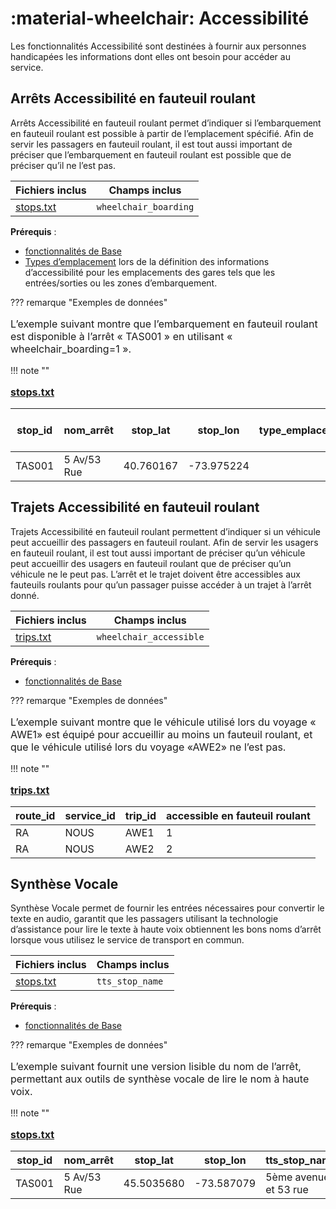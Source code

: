 # :material-wheelchair: Accessibilité 
 Les fonctionnalités Accessibilité sont destinées à fournir aux personnes handicapées les informations dont elles ont besoin pour accéder au service. 
 
## Arrêts Accessibilité en fauteuil roulant 
 
 Arrêts Accessibilité en fauteuil roulant permet d’indiquer si l’embarquement en fauteuil roulant est possible à partir de l’emplacement spécifié. Afin de servir les passagers en fauteuil roulant, il est tout aussi important de préciser que l’embarquement en fauteuil roulant est possible que de préciser qu’il ne l’est pas. 
 
 | Fichiers inclus | Champs inclus | 
 |------------------------|-------------------| 
 |[stops.txt](../../../documentation/schedule/reference/#stopstxt)| `wheelchair_boarding` | 
 
 **Prérequis** : 
 
 - [fonctionnalités de Base](../base) 
 - [Types d’emplacement](../base_add-ons/#location-types) lors de la définition des informations d’accessibilité pour les emplacements des gares tels que les entrées/sorties ou les zones d’embarquement. 
 
 ??? remarque "Exemples de données" 
 
<p style="font-size:16px"> 
 L’exemple suivant montre que l’embarquement en fauteuil roulant est disponible à l’arrêt « TAS001 » en utilisant « wheelchair_boarding=1 ». 
</p> 
 !!! note "" 
<p style="font-size:16px"> 
 <a href="../../../documentation/schedule/reference/#stopstxt"><b>stops.txt</b></a><br> 
</p> 
 
 | stop_id | nom_arrêt | stop_lat | stop_lon | type_emplacement | embarquement en fauteuil roulant | 
 |---------|------------|---------------|------------|---------------|--------------------------| 
 | TAS001 | 5 Av/53 Rue | 40.760167 |-73.975224 | | 1 | 
 
 
## Trajets Accessibilité en fauteuil roulant 
 
 Trajets Accessibilité en fauteuil roulant permettent d’indiquer si un véhicule peut accueillir des passagers en fauteuil roulant. Afin de servir les usagers en fauteuil roulant, il est tout aussi important de préciser qu’un véhicule peut accueillir des usagers en fauteuil roulant que de préciser qu’un véhicule ne le peut pas. L’arrêt et le trajet doivent être accessibles aux fauteuils roulants pour qu’un passager puisse accéder à un trajet à l’arrêt donné. 
 
 | Fichiers inclus | Champs inclus | 
 |------------------------|-------------------| 
 |[trips.txt](../../../documentation/schedule/reference/#tripstxt)| `wheelchair_accessible` | 
 
 **Prérequis** : 
 
 - [fonctionnalités de Base](../base) 
 
 ??? remarque "Exemples de données" 
 
<p style="font-size:16px"> 
 L’exemple suivant montre que le véhicule utilisé lors du voyage « AWE1» est équipé pour accueillir au moins un fauteuil roulant, et que le véhicule utilisé lors du voyage «AWE2» ne l’est pas. 
</p> 
 !!! note "" 
<p style="font-size:16px"> 
 <a href="../../../documentation/schedule/reference/#tripstxt"><b>trips.txt</b></a><br> 
</p> 
 
 | route_id | service_id | trip_id | accessible en fauteuil roulant | 
 |--------------|------------|---------|-----------------------| 
 | RA | NOUS | AWE1 | 1 | 
 | RA | NOUS | AWE2 | 2 | 
 
 
## Synthèse Vocale 
 
 Synthèse Vocale permet de fournir les entrées nécessaires pour convertir le texte en audio, garantit que les passagers utilisant la technologie d’assistance pour lire le texte à haute voix obtiennent les bons noms d’arrêt lorsque vous utilisez le service de transport en commun. 
 
 | Fichiers inclus | Champs inclus | 
 |------------------------|-------------------| 
 |[stops.txt](../../../documentation/schedule/reference/#stopstxt)| `tts_stop_name` | 
 
 **Prérequis** : 
 
 - [fonctionnalités de Base](../base) 
 
 ??? remarque "Exemples de données" 
 
<p style="font-size:16px"> 
 L’exemple suivant fournit une version lisible du nom de l’arrêt, permettant aux outils de synthèse vocale de lire le nom à haute voix. 
</p> 
 !!! note "" 
<p style="font-size:16px"> 
 <a href="../../../documentation/schedule/reference/#stopstxt"><b>stops.txt</b></a><br> 
</p> 
 
 | stop_id | nom_arrêt | stop_lat | stop_lon | tts_stop_name | 
 |--------------|------------|-------------|-------------|----------------| 
 | TAS001 | 5 Av/53 Rue | 45.5035680 |-73.587079 | 5ème avenue et 53 rue | 
